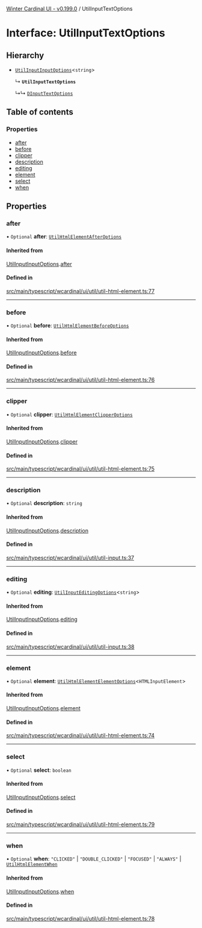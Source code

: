 [Winter Cardinal UI - v0.199.0](../index.md) / UtilInputTextOptions

# Interface: UtilInputTextOptions

## Hierarchy

- [`UtilInputInputOptions`](UtilInputInputOptions.md)<`string`\>

  ↳ **`UtilInputTextOptions`**

  ↳↳ [`DInputTextOptions`](DInputTextOptions.md)

## Table of contents

### Properties

- [after](UtilInputTextOptions.md#after)
- [before](UtilInputTextOptions.md#before)
- [clipper](UtilInputTextOptions.md#clipper)
- [description](UtilInputTextOptions.md#description)
- [editing](UtilInputTextOptions.md#editing)
- [element](UtilInputTextOptions.md#element)
- [select](UtilInputTextOptions.md#select)
- [when](UtilInputTextOptions.md#when)

## Properties

### after

• `Optional` **after**: [`UtilHtmlElementAfterOptions`](UtilHtmlElementAfterOptions.md)

#### Inherited from

[UtilInputInputOptions](UtilInputInputOptions.md).[after](UtilInputInputOptions.md#after)

#### Defined in

[src/main/typescript/wcardinal/ui/util/util-html-element.ts:77](https://github.com/winter-cardinal/winter-cardinal-ui/blob/v0.199.0/src/main/typescript/wcardinal/ui/util/util-html-element.ts#L77)

___

### before

• `Optional` **before**: [`UtilHtmlElementBeforeOptions`](UtilHtmlElementBeforeOptions.md)

#### Inherited from

[UtilInputInputOptions](UtilInputInputOptions.md).[before](UtilInputInputOptions.md#before)

#### Defined in

[src/main/typescript/wcardinal/ui/util/util-html-element.ts:76](https://github.com/winter-cardinal/winter-cardinal-ui/blob/v0.199.0/src/main/typescript/wcardinal/ui/util/util-html-element.ts#L76)

___

### clipper

• `Optional` **clipper**: [`UtilHtmlElementClipperOptions`](UtilHtmlElementClipperOptions.md)

#### Inherited from

[UtilInputInputOptions](UtilInputInputOptions.md).[clipper](UtilInputInputOptions.md#clipper)

#### Defined in

[src/main/typescript/wcardinal/ui/util/util-html-element.ts:75](https://github.com/winter-cardinal/winter-cardinal-ui/blob/v0.199.0/src/main/typescript/wcardinal/ui/util/util-html-element.ts#L75)

___

### description

• `Optional` **description**: `string`

#### Inherited from

[UtilInputInputOptions](UtilInputInputOptions.md).[description](UtilInputInputOptions.md#description)

#### Defined in

[src/main/typescript/wcardinal/ui/util/util-input.ts:37](https://github.com/winter-cardinal/winter-cardinal-ui/blob/v0.199.0/src/main/typescript/wcardinal/ui/util/util-input.ts#L37)

___

### editing

• `Optional` **editing**: [`UtilInputEditingOptions`](UtilInputEditingOptions.md)<`string`\>

#### Inherited from

[UtilInputInputOptions](UtilInputInputOptions.md).[editing](UtilInputInputOptions.md#editing)

#### Defined in

[src/main/typescript/wcardinal/ui/util/util-input.ts:38](https://github.com/winter-cardinal/winter-cardinal-ui/blob/v0.199.0/src/main/typescript/wcardinal/ui/util/util-input.ts#L38)

___

### element

• `Optional` **element**: [`UtilHtmlElementElementOptions`](UtilHtmlElementElementOptions.md)<`HTMLInputElement`\>

#### Inherited from

[UtilInputInputOptions](UtilInputInputOptions.md).[element](UtilInputInputOptions.md#element)

#### Defined in

[src/main/typescript/wcardinal/ui/util/util-html-element.ts:74](https://github.com/winter-cardinal/winter-cardinal-ui/blob/v0.199.0/src/main/typescript/wcardinal/ui/util/util-html-element.ts#L74)

___

### select

• `Optional` **select**: `boolean`

#### Inherited from

[UtilInputInputOptions](UtilInputInputOptions.md).[select](UtilInputInputOptions.md#select)

#### Defined in

[src/main/typescript/wcardinal/ui/util/util-html-element.ts:79](https://github.com/winter-cardinal/winter-cardinal-ui/blob/v0.199.0/src/main/typescript/wcardinal/ui/util/util-html-element.ts#L79)

___

### when

• `Optional` **when**: ``"CLICKED"`` \| ``"DOUBLE_CLICKED"`` \| ``"FOCUSED"`` \| ``"ALWAYS"`` \| [`UtilHtmlElementWhen`](../index.md#utilhtmlelementwhen)

#### Inherited from

[UtilInputInputOptions](UtilInputInputOptions.md).[when](UtilInputInputOptions.md#when)

#### Defined in

[src/main/typescript/wcardinal/ui/util/util-html-element.ts:78](https://github.com/winter-cardinal/winter-cardinal-ui/blob/v0.199.0/src/main/typescript/wcardinal/ui/util/util-html-element.ts#L78)
